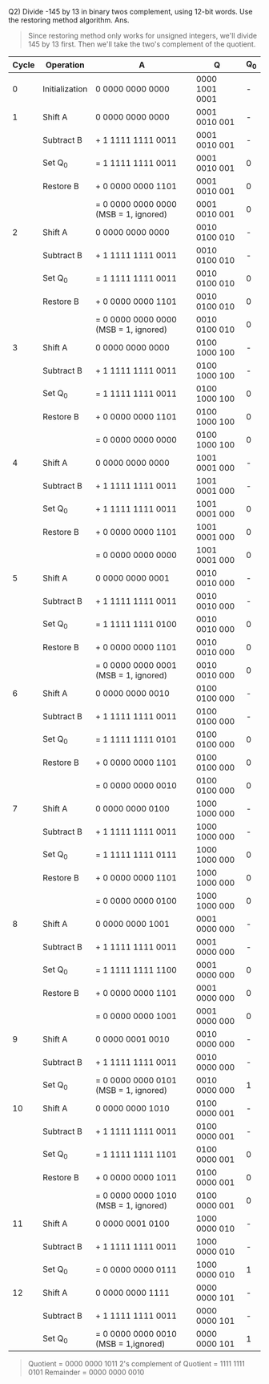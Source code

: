 Q2) Divide -145 by 13 in binary twos complement, using 12-bit words.  Use the restoring method algorithm.
Ans.
> Since restoring method only works for unsigned integers, we'll divide 145 by 13 first. Then we'll take the two's complement of the quotient.

| Cycle | Operation      | A                                    | Q              | Q<sub>0</sub> |
|-------|----------------|--------------------------------------|----------------|----|
| 0     | Initialization |  0 0000 0000 0000                    | 0000 1001 0001 | -  |
| 1     | Shift A        |  0 0000 0000 0000                    | 0001 0010 001  | -  |
|       | Subtract B     |+ 1 1111 1111 0011                    | 0001 0010 001  | -  |
|       | Set Q<sub>0</sub>         |= 1 1111 1111 0011                    | 0001 0010 001  | 0  |
|       | Restore B      |+ 0 0000 0000 1101                    | 0001 0010 001  | 0  |
|       |                |= 0 0000 0000 0000 (MSB = 1, ignored) | 0001 0010 001  | 0  |
| 2     | Shift A        |  0 0000 0000 0000                    | 0010 0100 010  | -  |
|       | Subtract B     |+ 1 1111 1111 0011                    | 0010 0100 010  | -  |
|       | Set Q<sub>0</sub>         |= 1 1111 1111 0011                    | 0010 0100 010  | 0  |
|       | Restore B      |+ 0 0000 0000 1101                    | 0010 0100 010  | 0  |
|       |                |= 0 0000 0000 0000 (MSB = 1, ignored) | 0010 0100 010  | 0  |
| 3     | Shift A        |  0 0000 0000 0000                    | 0100 1000 100  | -  |
|       | Subtract B     |+ 1 1111 1111 0011                    | 0100 1000 100  | -  |
|       | Set Q<sub>0</sub>         |= 1 1111 1111 0011                    | 0100 1000 100  | 0  |
|       | Restore B      |+ 0 0000 0000 1101                    | 0100 1000 100  | 0  |
|       |                |= 0 0000 0000 0000                    | 0100 1000 100  | 0  |
| 4     | Shift A        |  0 0000 0000 0000                    | 1001 0001 000  | -  |
|       | Subtract B     |+ 1 1111 1111 0011                    | 1001 0001 000  | -  |
|       | Set Q<sub>0</sub>         |+ 1 1111 1111 0011                    | 1001 0001 000  | 0  |
|       | Restore B      |+ 0 0000 0000 1101                    | 1001 0001 000  | 0  |
|       |                |= 0 0000 0000 0000                    | 1001 0001 000  | 0  |
| 5     | Shift A        |  0 0000 0000 0001                    | 0010 0010 000  | -  |
|       | Subtract B     |+ 1 1111 1111 0011                    | 0010 0010 000  | -  |
|       | Set Q<sub>0</sub>         |= 1 1111 1111 0100                   | 0010 0010 000  | 0  |
|       | Restore B      |+ 0 0000 0000 1101                    | 0010 0010 000  | 0  |
|       |                |= 0 0000 0000 0001 (MSB = 1, ignored) | 0010 0010 000  | 0  |
| 6     | Shift A        |  0 0000 0000 0010                    | 0100 0100 000  | -  |
|       | Subtract B     |+ 1 1111 1111 0011                    | 0100 0100 000  | -  |
|       | Set Q<sub>0</sub>         |= 1 1111 1111 0101                    | 0100 0100 000  | 0  |
|       | Restore B      |+ 0 0000 0000 1101                    | 0100 0100 000  | 0  |
|       |                |= 0 0000 0000 0010                    | 0100 0100 000  | 0  |
| 7     | Shift A        |  0 0000 0000 0100                    | 1000 1000 000  | -  |
|       | Subtract B     |+ 1 1111 1111 0011                    | 1000 1000 000  | -  |
|       | Set Q<sub>0</sub>         |= 1 1111 1111 0111                    | 1000 1000 000  | 0  |
|       | Restore B      |+ 0 0000 0000 1101                    | 1000 1000 000  | 0  |
|       |                |= 0 0000 0000 0100                    | 1000 1000 000  | 0  |
| 8     | Shift A        |  0 0000 0000 1001                    | 0001 0000 000  | -  |
|       | Subtract B     |+ 1 1111 1111 0011                    | 0001 0000 000  | -  |
|       | Set Q<sub>0</sub>         |= 1 1111 1111 1100                    | 0001 0000 000  | 0  |
|       | Restore B      |+ 0 0000 0000 1101                    | 0001 0000 000  | 0  |
|       |                |= 0 0000 0000 1001                    | 0001 0000 000  | 0  |
| 9     | Shift A        |  0 0000 0001 0010                    | 0010 0000 000  | -  |
|       | Subtract B     |+ 1 1111 1111 0011                    | 0010 0000 000  | -  |
|       | Set Q<sub>0</sub>         |= 0 0000 0000 0101 (MSB = 1, ignored) | 0010 0000 000  | 1  |
| 10    | Shift A        |  0 0000 0000 1010                    | 0100 0000 001  | -  |
|       | Subtract B     |+ 1 1111 1111 0011                    | 0100 0000 001  | -  |
|       | Set Q<sub>0</sub>         |= 1 1111 1111 1101                    | 0100 0000 001  | 0  |
|       | Restore B      |+ 0 0000 0000 1011                    | 0100 0000 001  | 0  |
|       |                |= 0 0000 0000 1010 (MSB = 1, ignored) | 0100 0000 001  | 0  |
| 11    | Shift A        |  0 0000 0001 0100                    | 1000 0000 010  | -  |
|       | Subtract B     |+ 1 1111 1111 0011                    | 1000 0000 010  | -  |
|       | Set Q<sub>0</sub>         |= 0 0000 0000 0111                    | 1000 0000 010 | 1  |
| 12    | Shift A        |  0 0000 0000 1111                    | 0000 0000 101  | -  |
|       | Subtract B     |+ 1 1111 1111 0011                    | 0000 0000 101  | -  |
|       | Set Q<sub>0</sub>         |= 0 0000 0000 0010 (MSB = 1,ignored)  | 0000 0000 101  | 1  |


> Quotient = 0000 0000 1011
> 2's complement of Quotient = 1111 1111 0101
> Remainder = 0000 0000 0010
